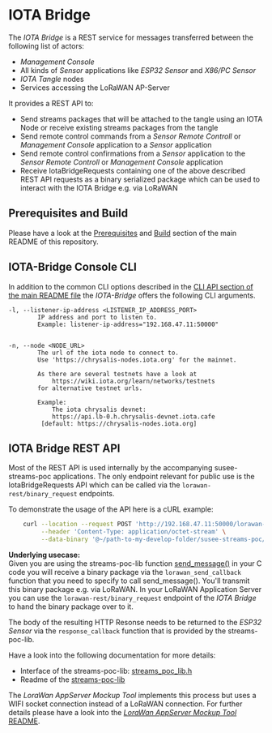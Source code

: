 # IOTA Bridge

The *IOTA Bridge* is a REST service for messages transferred between the following list of actors:

* *Management Console*
* All kinds of *Sensor* applications like *ESP32 Sensor* and *X86/PC Sensor*
* *IOTA Tangle* nodes
* Services accessing the LoRaWAN AP-Server

It provides a REST API to:
* Send streams packages that will be attached to the tangle using an IOTA Node
  or receive existing streams packages from the tangle
* Send remote control commands from a *Sensor Remote Controll* or *Management Console*
  application to a *Sensor* application
* Send remote control confirmations from a *Sensor* application to the *Sensor Remote Controll*
  or *Management Console* application
* Receive IotaBridgeRequests containing one of the above described REST API requests as
  a binary serialized package which can be used to interact with the IOTA Bridge e.g. via LoRaWAN

## Prerequisites and Build
Please have a look at the [Prerequisites](../README.md#prerequisites)
and [Build](../README.md#build) section of the main README of this repository.

## IOTA-Bridge Console CLI

In addition to the common CLI options described in the
[CLI API section of the main README file](../README.md#common-cli-options-and-io-files)
the *IOTA-Bridge* offers the following CLI arguments.

    -l, --listener-ip-address <LISTENER_IP_ADDRESS_PORT>
            IP address and port to listen to.
            Example: listener-ip-address="192.168.47.11:50000"
            

    -n, --node <NODE_URL>
            The url of the iota node to connect to.
            Use 'https://chrysalis-nodes.iota.org' for the mainnet.
            
            As there are several testnets have a look at
                https://wiki.iota.org/learn/networks/testnets
            for alternative testnet urls.
            
            Example:
                The iota chrysalis devnet:
                https://api.lb-0.h.chrysalis-devnet.iota.cafe
             [default: https://chrysalis-nodes.iota.org]
            
## IOTA Bridge REST API
Most of the REST API is used internally by the accompanying susee-streams-poc applications. The only endpoint relevant
for public use is the IotaBridgeRequests API which can be called via the `lorawan-rest/binary_request` endpoints.

To demonstrate the usage of the API here is a cURL example:
```bash
    curl --location --request POST 'http://192.168.47.11:50000/lorawan-rest/binary_request?deveui=4711' \
         --header 'Content-Type: application/octet-stream' \
         --data-binary '@~/path-to-my-develop-folder/susee-streams-poc/test/iota-bridge/request_parts.bin'
```

**Underlying usecase:**<br>
Given you are using the streams-poc-lib function
[send_message()](../sensor/streams-poc-lib/components/streams-poc-lib/include/streams_poc_lib.h)
in your C code you will receive a binary package via the `lorawan_send_callback` function that you need
to specify to call send_message(). You'll transmit this binary package e.g. via LoRaWAN. In your LoRaWAN Application
Server you can use the `lorawan-rest/binary_request` endpoint of the *IOTA Bridge* to hand the binary package over to it. 

The body of the resulting HTTP Resonse needs to be returned to the *ESP32 Sensor* via the `response_callback`
function that is provided by the streams-poc-lib.

Have a look into the following documentation for more details:

* Interface of the streams-poc-lib: 
  [streams_poc_lib.h](../sensor/streams-poc-lib/components/streams-poc-lib/include/streams_poc_lib.h)
* Readme of the [streams-poc-lib](../sensor/streams-poc-lib/README.md)

The *LoraWan AppServer Mockup Tool* implements this process but uses a WIFI
socket connection instead of a LoRaWAN connection. For further details please
have a look into the
[*LoraWan AppServer Mockup Tool* README](../lora-app-srv-mock/README.md).
